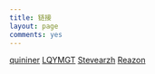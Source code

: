 ```yaml
---
title: 链接
layout: page
comments: yes
---
```


[quininer](https://quininer.github.io)
[LQYMGT](https://lqymgt.github.io)
[Stevearzh](http://stevearzh.me)
[Reazon](http://changgongxiaorong.cn/)

